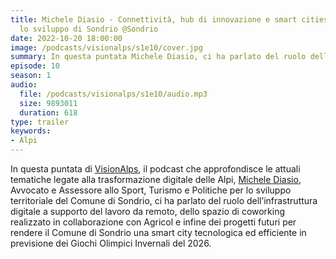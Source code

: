```yaml
---
title: Michele Diasio - Connettività, hub di innovazione e smart cities per accelerare
  lo sviluppo di Sondrio @Sondrio
date: 2022-10-20 18:00:00
image: /podcasts/visionalps/s1e10/cover.jpg
summary: In questa puntata Michele Diasio, ci ha parlato del ruolo dell’infrastruttura digitale a supporto del lavoro da remoto, dello spazio di coworking realizzato in collaborazione con Agricol e infine dei progetti futuri per rendere il Comune di Sondrio una smart city tecnologica ed efficiente in previsione dei Giochi Olimpici Invernali del 2026.
episode: 10
season: 1
audio:
  file: /podcasts/visionalps/s1e10/audio.mp3
  size: 9893011
  duration: 618
type: trailer
keywords:
- Alpi
---
```


In questa puntata di [VisionAlps](https://www.visionalps.com/), il podcast che approfondisce le attuali tematiche legate alla trasformazione digitale delle Alpi, [Michele Diasio](https://www.linkedin.com/in/michele-diasio-02365384/), Avvocato e Assessore allo Sport, Turismo e Politiche per lo sviluppo territoriale del Comune di Sondrio, ci ha parlato del ruolo dell’infrastruttura digitale a supporto del lavoro da remoto, dello spazio di coworking realizzato in collaborazione con Agricol e infine dei progetti futuri per rendere il Comune di Sondrio una smart city tecnologica ed efficiente in previsione dei Giochi Olimpici Invernali del 2026.